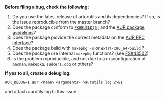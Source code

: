__Before filing a bug, check the following:__

1) Do you use the latest release of arturutils and its dependencies? If so,
is the issue reproducible from the master branch?
2) Does the package conform to 
[`PKGBUILD(5)`](https://www.archlinux.org/pacman/PKGBUILD.5.html) and the 
[AUR package guidelines](https://wiki.archlinux.org/index.php/Arch_User_Repository#Submitting_packages)?
3) Does the package provide the correct metadata on the 
[AUR RPC interface](https://aur.archlinux.org/rpc.php)?
4) Does the package build with `makepkg -s` or `extra-x86_64-build` ?
5) Does the package use internal `makepkg` functions? (see [FS#43502](https://bugs.archlinux.org/task/43502))
6) Is the problem reproducible, and not due to a misconfiguration of
`pacman`, `makepkg`, `sudoers`, `gpg` or others?

__If yes to all, create a debug log:__

```
AUR_DEBUG=1 aur <name> <arguments> >aurutils.log 2>&1
```

and attach aurutils.log to this issue.
